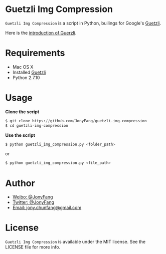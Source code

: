 # Guetzli Img Compression

`Guetzli Img Compression` is a script in Python, builings for Google's [Guetzli](https://github.com/google/guetzli).

Here is the [introduction of Guerzli](https://github.com/google/guetzli/blob/master/README.md#introduction).

# Requirements

* Mac OS X
* Installed [Guetzli](https://github.com/google/guetzli)
* Python 2.7.10

# Usage

**Clone the script**
```python
$ git clone https://github.com/JonyFang/guetzli-img-compression
$ cd guetzli-img-compression
```

**Use the script**
```python
$ python guetzli_img_compression.py <folder_path>
```

or

```python
$ python guetzli_img_compression.py <file_path>
```

# Author

* [Weibo: @JonyFang](http://weibo.com/3034766044/profile?topnav=1&wvr=6)
* [Twitter: @JonyFang](https://twitter.com/jony_chunfang)
* [Email: jony.chunfang@gmail.com](mailto:jony.chunfang@gmail.com)

# License

`Guetzli Img Compression` is available under the MIT license. See the LICENSE file for more info.


